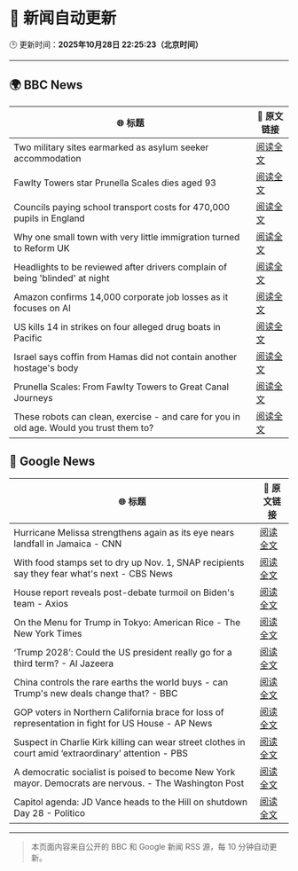 # 🧠 新闻自动更新

🕒 更新时间：**2025年10月28日 22:25:23（北京时间）**

---

## 🌍 BBC News

| 🌐 标题 | 🔗 原文链接 |
|--------|-------------|
| Two military sites earmarked as asylum seeker accommodation | [阅读全文](https://www.bbc.com/news/articles/cjr0lx7n0y3o?at_medium=RSS&at_campaign=rss) |
| Fawlty Towers star Prunella Scales dies aged 93 | [阅读全文](https://www.bbc.com/news/articles/cjd0yn5gyndo?at_medium=RSS&at_campaign=rss) |
| Councils paying school transport costs for 470,000 pupils in England | [阅读全文](https://www.bbc.com/news/articles/c14pg0xj7mzo?at_medium=RSS&at_campaign=rss) |
| Why one small town with very little immigration turned to Reform UK | [阅读全文](https://www.bbc.com/news/articles/cvgkpjdzv74o?at_medium=RSS&at_campaign=rss) |
| Headlights to be reviewed after drivers complain of being 'blinded' at night | [阅读全文](https://www.bbc.com/news/articles/cn971jlpvvro?at_medium=RSS&at_campaign=rss) |
| Amazon confirms 14,000 corporate job losses as it focuses on AI | [阅读全文](https://www.bbc.com/news/articles/c1m3zm9jnl1o?at_medium=RSS&at_campaign=rss) |
| US kills 14 in strikes on four alleged drug boats in Pacific | [阅读全文](https://www.bbc.com/news/articles/c0ex94eeljeo?at_medium=RSS&at_campaign=rss) |
| Israel says coffin from Hamas did not contain another hostage's body | [阅读全文](https://www.bbc.com/news/articles/cly9z0mvzyko?at_medium=RSS&at_campaign=rss) |
| Prunella Scales: From Fawlty Towers to Great Canal Journeys | [阅读全文](https://www.bbc.com/news/articles/cyjjkdrje13o?at_medium=RSS&at_campaign=rss) |
| These robots can clean, exercise - and care for you in old age. Would you trust them to? | [阅读全文](https://www.bbc.com/news/articles/c9wdzyyglq5o?at_medium=RSS&at_campaign=rss) |

## 📰 Google News

| 🌐 标题 | 🔗 原文链接 |
|--------|-------------|
| Hurricane Melissa strengthens again as its eye nears landfall in Jamaica - CNN | [阅读全文](https://news.google.com/rss/articles/CBMikgFBVV95cUxQNFNBSzZzSk0zOF9QMjJqLV80akN4MFVINWt2UkdPa2RERGM1dFJPNUkyamhGY213c3E5WDd6MzVNRm5pTllkNjJEbm1DX1oxN1JmbVFad1YxdnpyRHU4d0hTb3RBY0NOTDdPUG55enJHVjcxWmRBUmZPNDI2eUs1TWlGc2dXNjJkRmdIU2hwVlhzUQ?oc=5) |
| With food stamps set to dry up Nov. 1, SNAP recipients say they fear what's next - CBS News | [阅读全文](https://news.google.com/rss/articles/CBMifkFVX3lxTFBhcmk3NWxvVXhKWG1vMnVaYW50eHlRODJFcDJmN2dpVTI4YUNTZ05PX3B2ckdBNUpRY2Y3UWdYakJUTXBPbWd2TUM3a1h0dm5UZ2V5bTNSN2Z0R1pBY0ZIeWRzdF9yRHhCN250UGN6R0FYMGtRX2ZYeDR4aDJwZ9IBgwFBVV95cUxOQVhOTmNlbXBtSHBUSUtlMFoxeFJiUmpYNURJR2gwMFZYbEx0bDFUUVFxWEZFclZDXy1JZW9SNUs2aTVlQnVNeVRCb3NRQUt1SjlOOEE5dm5UWGFLNTFWc3VoZ3ZVY053YXduY2VYamQ1S2lza0ZGVnZ4RVY0bnhFN2NhZw?oc=5) |
| House report reveals post-debate turmoil on Biden's team - Axios | [阅读全文](https://news.google.com/rss/articles/CBMihwFBVV95cUxOZlpqQjFyMjRxbWNweG83YnMxRHdBTUIzVFJmOTZjeDBIMGp2SW5DalNlNS1aMjE3N1NNM3BJanRjLUdYbURGc01vNVpieFpyRmZ5dWRxdkVSdTVZaGRzdnM1V1ZhSVZudVdpSEphNXQ4RFQ3QVpTUFJ0MGdzWkxGdW5XaHhhMXc?oc=5) |
| On the Menu for Trump in Tokyo: American Rice - The New York Times | [阅读全文](https://news.google.com/rss/articles/CBMigAFBVV95cUxOdlFwVHFqMjh3T294SDJ1dWdZdmhoSGRFbFZ6bVdmWHZySDJyU2VGY1VQc1JTUXd1TzhyWU1sa2FOTHNsOVREWnFhdFlWazJiMnk4VTJ0aVVnYW12ekctQzdFd01wT1AtNnFpWjVkS1A5STI3ZWU1c0VHMzNRa1JCcQ?oc=5) |
| ‘Trump 2028’: Could the US president really go for a third term? - Al Jazeera | [阅读全文](https://news.google.com/rss/articles/CBMipAFBVV95cUxPRXRyR3dZeDFuMHNRdFUxaUFhcFRIRVJpemlzekRrbUJOaHFHRXdDa3pnbURGeE0wdkFoNnp4eTRkdHI3RWNfQTlHaVAzdDVFQXVsT3NFTktZajVXclVTaDdQa1Nra3FTVWtiUDFCQVRadEt6al9Fb3VhN3VyOENWanZjUVJjbnlWc1pPaVhLQ2dqdFk5RWdvd2hCNTlleXkxbWNoadIBqgFBVV95cUxQWWszY3ZMSXd0S2w5SHNuTllqTkJRWWFuOV81OVJLWEJveTFGb2tOU0t5ZGYxYkdhXzhhZ0JrTC1rbElESUlRSjlwMENHRDNZcFBYNERqdlc2ZXJxMnphZUNFODhZajZrWjJRM1JvcFJNMkUtaU9qNm4xRktCUzJFOHhWY2dFSk9ZRjJrZHZLT0pSZi01OHRnNTdhQnFXdHZzRmQ2SEk1VmFhZw?oc=5) |
| China controls the rare earths the world buys - can Trump's new deals change that? - BBC | [阅读全文](https://news.google.com/rss/articles/CBMiWkFVX3lxTE9XOS00OVZjTG1OZkpKZXVhbUtMVzRHNkk2SU5pOV9tbXRtckNIZUZnellNTUxXQ0lTR2JzMG9US0sxUTBwWGljeXJZM21BRlhRYXJIR3F5RG1Qd9IBX0FVX3lxTE9WMzhpX1d1QmpqbHNrS1M2SC00dXFHbkREd3d2Snhack9RbE5SUllPdDdzWWZFREpkZ0o2VGtVM1h0SmJRczdSU3Q5d0ZhajZZQktHd2s5MEVUbmtjc2I4?oc=5) |
| GOP voters in Northern California brace for loss of representation in fight for US House - AP News | [阅读全文](https://news.google.com/rss/articles/CBMirwFBVV95cUxObDRNN1UxNmNjcnltcFI1ZEgwdkxLdjJ5UVdQeW54TmdmN0JZc1RnbmFBUTVsOVJCMWRnVE00LVg2LUI1czVoR3k4UG8za19aakZGWFJtZjgxa2FoTjdBZWlweUpBUTA1QTFVaWhoSEg3WW90YjFnY2R1Q3ZqeUZFcnUweXdYcXY3SlpkcDlHdTRKSTR3NnVVRVhheEFaZklILXQ4T0hsbHM2N09Qdm84?oc=5) |
| Suspect in Charlie Kirk killing can wear street clothes in court amid ‘extraordinary’ attention - PBS | [阅读全文](https://news.google.com/rss/articles/CBMiyAFBVV95cUxNQXdSWE5UclVEZUZCSVZFVXBxQVZKZjU0czNjTGhjOEVIUVc3VE9pV2RpVU9Ua05YS1lkZzhVMFVzbURaTWtESFdrUXMyOTJjYW9FZ2NhQUxJbkd6QmRKeXVpbzl2QVhndlliNExhalByVDREMjR4dndTVXNPa29vMkhXX2VUTEptdW8xZ3M5Q1gwWFBfMWZXeEVINFNLbDVrbXlXWHE1dTZ3NWZUTWRaN0d5QnFfbFczNTAzelk2c3dPQk9sRE5wOA?oc=5) |
| A democratic socialist is poised to become New York mayor. Democrats are nervous. - The Washington Post | [阅读全文](https://news.google.com/rss/articles/CBMikAFBVV95cUxQNFBYVFBSUWdLT21qcHUwUDV5Y2JacDlVdkl4ZmdURm95MTNISGpoWlFIUVQyd0ZRQTRHeFFYOVZpRnZZZFdCWGszY3FiWG5pa1VOV1JoU2p0Q3Fqcno2RHZaWmdoMUhqZWYxMmcxZnl6ZTZHaDV6ajRtQmRJbEFkR05LY2pReUlmb2pMVHRDOXY?oc=5) |
| Capitol agenda: JD Vance heads to the Hill on shutdown Day 28 - Politico | [阅读全文](https://news.google.com/rss/articles/CBMiuwFBVV95cUxORW9PYTdYUFQ1NVoyZjVUdERhMGo3NEtlQmk4b2g0N1BQbWp6Qk5XcnpYRkVwVkpwRmxUejktMHQ0c1hpSXdDUzRYYlBHdVBiQzhOMm83Q19ZNWVQeHRYQ3ZxaXIxVVVMZ1oxMHJUQ0NOSGJhOU52bWxHaXJZNkJ6SkllS1YyV293NVFPRDdPUmRJX3VQODhsWW8td3hzb0ZrLTB0dHctb3poZ3FOMnl6VHdKeTBBQkVaN0RB?oc=5) |

---
> 本页面内容来自公开的 BBC 和 Google 新闻 RSS 源，每 10 分钟自动更新。